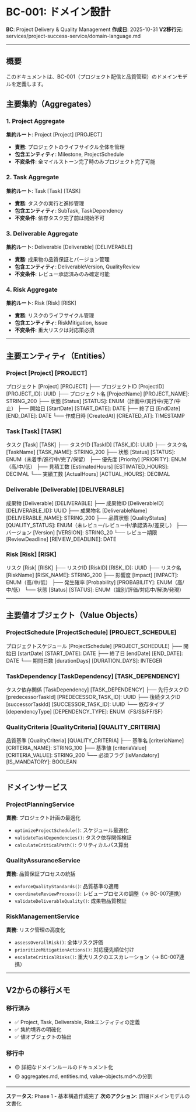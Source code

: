 # BC-001: ドメイン設計

**BC**: Project Delivery & Quality Management
**作成日**: 2025-10-31
**V2移行元**: services/project-success-service/domain-language.md

---

## 概要

このドキュメントは、BC-001（プロジェクト配信と品質管理）のドメインモデルを定義します。

## 主要集約（Aggregates）

### 1. Project Aggregate
**集約ルート**: Project [Project] [PROJECT]
- **責務**: プロジェクトのライフサイクル全体を管理
- **包含エンティティ**: Milestone, ProjectSchedule
- **不変条件**: 全マイルストーン完了時のみプロジェクト完了可能

### 2. Task Aggregate
**集約ルート**: Task [Task] [TASK]
- **責務**: タスクの実行と進捗管理
- **包含エンティティ**: SubTask, TaskDependency
- **不変条件**: 依存タスク完了前は開始不可

### 3. Deliverable Aggregate
**集約ルート**: Deliverable [Deliverable] [DELIVERABLE]
- **責務**: 成果物の品質保証とバージョン管理
- **包含エンティティ**: DeliverableVersion, QualityReview
- **不変条件**: レビュー承認済みのみ確定可能

### 4. Risk Aggregate
**集約ルート**: Risk [Risk] [RISK]
- **責務**: リスクのライフサイクル管理
- **包含エンティティ**: RiskMitigation, Issue
- **不変条件**: 重大リスクは対応策必須

---

## 主要エンティティ（Entities）

### Project [Project] [PROJECT]
プロジェクト [Project] [PROJECT]
├── プロジェクトID [ProjectID] [PROJECT_ID]: UUID
├── プロジェクト名 [ProjectName] [PROJECT_NAME]: STRING_200
├── 状態 [Status] [STATUS]: ENUM（計画中/実行中/完了/中止）
├── 開始日 [StartDate] [START_DATE]: DATE
├── 終了日 [EndDate] [END_DATE]: DATE
└── 作成日時 [CreatedAt] [CREATED_AT]: TIMESTAMP

### Task [Task] [TASK]
タスク [Task] [TASK]
├── タスクID [TaskID] [TASK_ID]: UUID
├── タスク名 [TaskName] [TASK_NAME]: STRING_200
├── 状態 [Status] [STATUS]: ENUM（未着手/進行中/完了/保留）
├── 優先度 [Priority] [PRIORITY]: ENUM（高/中/低）
├── 見積工数 [EstimatedHours] [ESTIMATED_HOURS]: DECIMAL
└── 実績工数 [ActualHours] [ACTUAL_HOURS]: DECIMAL

### Deliverable [Deliverable] [DELIVERABLE]
成果物 [Deliverable] [DELIVERABLE]
├── 成果物ID [DeliverableID] [DELIVERABLE_ID]: UUID
├── 成果物名 [DeliverableName] [DELIVERABLE_NAME]: STRING_200
├── 品質状態 [QualityStatus] [QUALITY_STATUS]: ENUM（未レビュー/レビュー中/承認済み/差戻し）
├── バージョン [Version] [VERSION]: STRING_20
└── レビュー期限 [ReviewDeadline] [REVIEW_DEADLINE]: DATE

### Risk [Risk] [RISK]
リスク [Risk] [RISK]
├── リスクID [RiskID] [RISK_ID]: UUID
├── リスク名 [RiskName] [RISK_NAME]: STRING_200
├── 影響度 [Impact] [IMPACT]: ENUM（高/中/低）
├── 発生確率 [Probability] [PROBABILITY]: ENUM（高/中/低）
└── 状態 [Status] [STATUS]: ENUM（識別/評価/対応中/解決/発現）

---

## 主要値オブジェクト（Value Objects）

### ProjectSchedule [ProjectSchedule] [PROJECT_SCHEDULE]
プロジェクトスケジュール [ProjectSchedule] [PROJECT_SCHEDULE]
├── 開始日 [startDate] [START_DATE]: DATE
├── 終了日 [endDate] [END_DATE]: DATE
└── 期間日数 [durationDays] [DURATION_DAYS]: INTEGER

### TaskDependency [TaskDependency] [TASK_DEPENDENCY]
タスク依存関係 [TaskDependency] [TASK_DEPENDENCY]
├── 先行タスクID [predecessorTaskId] [PREDECESSOR_TASK_ID]: UUID
├── 後続タスクID [successorTaskId] [SUCCESSOR_TASK_ID]: UUID
└── 依存タイプ [dependencyType] [DEPENDENCY_TYPE]: ENUM（FS/SS/FF/SF）

### QualityCriteria [QualityCriteria] [QUALITY_CRITERIA]
品質基準 [QualityCriteria] [QUALITY_CRITERIA]
├── 基準名 [criteriaName] [CRITERIA_NAME]: STRING_100
├── 基準値 [criteriaValue] [CRITERIA_VALUE]: STRING_200
└── 必須フラグ [isMandatory] [IS_MANDATORY]: BOOLEAN

---

## ドメインサービス

### ProjectPlanningService
**責務**: プロジェクト計画の最適化
- `optimizeProjectSchedule()`: スケジュール最適化
- `validateTaskDependencies()`: タスク依存関係検証
- `calculateCriticalPath()`: クリティカルパス算出

### QualityAssuranceService
**責務**: 品質保証プロセスの統括
- `enforceQualityStandards()`: 品質基準の適用
- `coordinateReviewProcess()`: レビュープロセスの調整（→ BC-007連携）
- `validateDeliverableQuality()`: 成果物品質検証

### RiskManagementService
**責務**: リスク管理の高度化
- `assessOverallRisk()`: 全体リスク評価
- `prioritizeMitigationActions()`: 対応優先順位付け
- `escalateCriticalRisks()`: 重大リスクのエスカレーション（→ BC-007連携）

---

## V2からの移行メモ

### 移行済み
- ✅ Project, Task, Deliverable, Riskエンティティの定義
- ✅ 集約境界の明確化
- ✅ 値オブジェクトの抽出

### 移行中
- 🟡 詳細なドメインルールのドキュメント化
- 🟡 aggregates.md, entities.md, value-objects.mdへの分割

---

**ステータス**: Phase 1 - 基本構造作成完了
**次のアクション**: 詳細ドメインモデルの文書化
